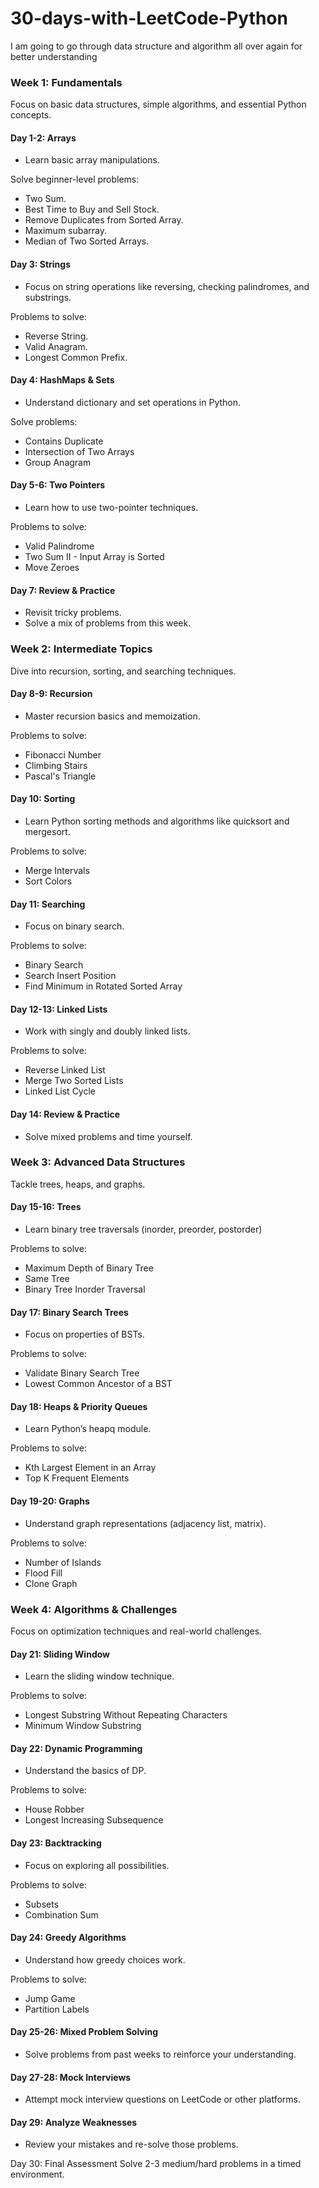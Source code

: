# 30-days-with-LeetCode-Python
I am going to go through data structure and algorithm all over again for better understanding

### Week 1: Fundamentals
Focus on basic data structures, simple algorithms, and essential Python concepts.

#### Day 1-2: Arrays
 - Learn basic array manipulations.
   
Solve beginner-level problems:
 - Two Sum.
 - Best Time to Buy and Sell Stock.
 - Remove Duplicates from Sorted Array.
 - Maximum subarray.
 - Median of Two Sorted Arrays.

#### Day 3: Strings
 - Focus on string operations like reversing, checking palindromes, and substrings.
   
Problems to solve:
 - Reverse String.
 - Valid Anagram.
 - Longest Common Prefix.

#### Day 4: HashMaps & Sets
 - Understand dictionary and set operations in Python.
   
Solve problems:
 - Contains Duplicate
 - Intersection of Two Arrays
 - Group Anagram

#### Day 5-6: Two Pointers
 - Learn how to use two-pointer techniques.
   
Problems to solve:
 - Valid Palindrome
 - Two Sum II - Input Array is Sorted
 - Move Zeroes

#### Day 7: Review & Practice
 - Revisit tricky problems.
 - Solve a mix of problems from this week.

### Week 2: Intermediate Topics
Dive into recursion, sorting, and searching techniques.

#### Day 8-9: Recursion
 - Master recursion basics and memoization.
   
Problems to solve:
 - Fibonacci Number
 - Climbing Stairs
 - Pascal's Triangle

#### Day 10: Sorting
- Learn Python sorting methods and algorithms like quicksort and mergesort.
  
Problems to solve:
 - Merge Intervals
 - Sort Colors

#### Day 11: Searching
 - Focus on binary search.
   
Problems to solve:
 - Binary Search
 - Search Insert Position
 - Find Minimum in Rotated Sorted Array

#### Day 12-13: Linked Lists
 - Work with singly and doubly linked lists.
   
Problems to solve:
 - Reverse Linked List
 - Merge Two Sorted Lists
 - Linked List Cycle

#### Day 14: Review & Practice
 - Solve mixed problems and time yourself.

### Week 3: Advanced Data Structures
Tackle trees, heaps, and graphs.

#### Day 15-16: Trees
 - Learn binary tree traversals (inorder, preorder, postorder)
   
Problems to solve:
 - Maximum Depth of Binary Tree
 - Same Tree
 - Binary Tree Inorder Traversal

#### Day 17: Binary Search Trees
 - Focus on properties of BSTs.
   
Problems to solve:
 - Validate Binary Search Tree
 - Lowest Common Ancestor of a BST

#### Day 18: Heaps & Priority Queues
 - Learn Python’s heapq module.
   
Problems to solve:
 - Kth Largest Element in an Array
 - Top K Frequent Elements

#### Day 19-20: Graphs
 - Understand graph representations (adjacency list, matrix).
   
Problems to solve:
 - Number of Islands
 - Flood Fill
 - Clone Graph

### Week 4: Algorithms & Challenges
Focus on optimization techniques and real-world challenges.

#### Day 21: Sliding Window
 - Learn the sliding window technique.
   
Problems to solve:
 - Longest Substring Without Repeating Characters
 - Minimum Window Substring

#### Day 22: Dynamic Programming
 - Understand the basics of DP.
   
Problems to solve:
 - House Robber
 - Longest Increasing Subsequence

#### Day 23: Backtracking
 - Focus on exploring all possibilities.
   
Problems to solve:
 - Subsets
 - Combination Sum

#### Day 24: Greedy Algorithms
 - Understand how greedy choices work.
   
Problems to solve:
 - Jump Game
 - Partition Labels

#### Day 25-26: Mixed Problem Solving
 - Solve problems from past weeks to reinforce your understanding.

#### Day 27-28: Mock Interviews
 - Attempt mock interview questions on LeetCode or other platforms.

#### Day 29: Analyze Weaknesses
 - Review your mistakes and re-solve those problems.

Day 30: Final Assessment
Solve 2-3 medium/hard problems in a timed environment.
